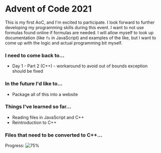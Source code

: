 # Advent of Code 2021
This is my first AoC, and I'm excited to participate. I look forward to further developing my programming skills during this event. I want to not use formulas found online if formulas are needed. I will allow myself to look up documentation (like `fs` in JavaScript) and examples of the like, but I want to come up with the logic and actual programming bit myself.
### I need to come back to...
* Day 1 - Part 2 (C++) - workaround to avoid out of bounds exception should be fixed
### In the future I'd like to...
* Package all of this into a website

### Things I've learned so far...
* Reading files in JavaScript and C++
* Reintroduction to C++

### Files that need to be converted to C++...


Progress:
![75%](https://progress-bar.dev/100?color=blue)
